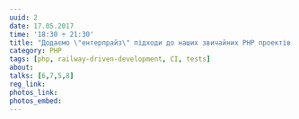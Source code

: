 ```yaml
---
uuid: 2
date: 17.05.2017
time: '18:30 ÷ 21:30'
title: "Додаємо \"ентерпрайз\" підходи до наших звичайних PHP проектів!"
category: PHP
tags: [php, railway-driven-development, CI, tests]
about:
talks: [6,7,5,8]
reg_link: 
photos_link: 
photos_embed:
---
```

